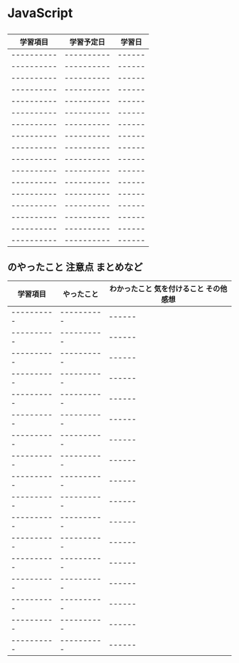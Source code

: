 # JavaScript

##

| 学習項目   | 学習予定日 | 学習日 |
| ---------- | ---------- | ------ |
| ---------- | ---------- | ------ |
| ---------- | ---------- | ------ |
| ---------- | ---------- | ------ |
| ---------- | ---------- | ------ |
| ---------- | ---------- | ------ |
| ---------- | ---------- | ------ |
| ---------- | ---------- | ------ |
| ---------- | ---------- | ------ |
| ---------- | ---------- | ------ |
| ---------- | ---------- | ------ |
| ---------- | ---------- | ------ |
| ---------- | ---------- | ------ |
| ---------- | ---------- | ------ |
| ---------- | ---------- | ------ |
| ---------- | ---------- | ------ |
| ---------- | ---------- | ------ |
| ---------- | ---------- | ------ |

## のやったこと 注意点 まとめなど

| 学習項目   | やったこと | わかったこと 気を付けること その他 感想 |
| ---------- | ---------- | --------------------------------------- |
| ---------- | ---------- | ------                                  |
| ---------- | ---------- | ------                                  |
| ---------- | ---------- | ------                                  |
| ---------- | ---------- | ------                                  |
| ---------- | ---------- | ------                                  |
| ---------- | ---------- | ------                                  |
| ---------- | ---------- | ------                                  |
| ---------- | ---------- | ------                                  |
| ---------- | ---------- | ------                                  |
| ---------- | ---------- | ------                                  |
| ---------- | ---------- | ------                                  |
| ---------- | ---------- | ------                                  |
| ---------- | ---------- | ------                                  |
| ---------- | ---------- | ------                                  |
| ---------- | ---------- | ------                                  |
| ---------- | ---------- | ------                                  |
| ---------- | ---------- | ------                                  |
